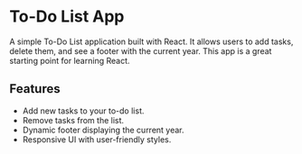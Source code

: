 # To-Do List App

A simple To-Do List application built with React. It allows users to add tasks, delete them, and see a footer with the current year. This app is a great starting point for learning React.

## Features

- Add new tasks to your to-do list.
- Remove tasks from the list.
- Dynamic footer displaying the current year.
- Responsive UI with user-friendly styles.
